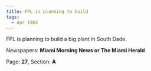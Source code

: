 ```yaml
---  
title: FPL is planning to build  
tags:  
  - Apr 1964  
---  
```

  
FPL is planning to build a big plant in South Dade.  
  
Newspapers: **Miami Morning News or The Miami Herald**  
  
Page: **27**, Section: **A** 
